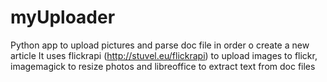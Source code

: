 # myUploader
Python app to upload pictures and parse doc file in order o create a new article
It uses flickrapi (http://stuvel.eu/flickrapi) to upload images to flickr, imagemagick to resize photos and libreoffice to extract text from doc files
